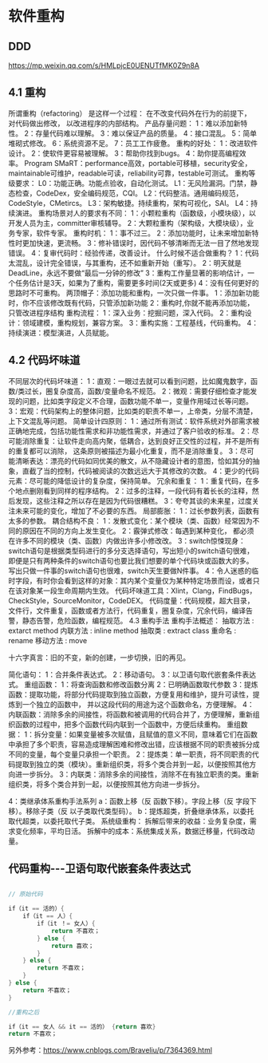 # 软件重构


## DDD

https://mp.weixin.qq.com/s/HMLpjcE0UENUTfMK0Z9n8A


## 4.1 重构
所谓重构（refactoring） 是这样一个过程： 在不改变代码外在行为的前提下， 对代码做出修改， 以改进程序的内部结构。 
产品存量问题：
1：难以添加新特性。
2：存量代码难以理解。
3：难以保证产品的质量。
4：接口混乱。
5：简单堆砌式修改。
6：系统资源不足。
7：员工工作疲惫。
重构的好处：
1：改进软件设计。
2：使软件更容易被理解。
3：帮助你找到bugs。
4：助你提高编程效率。
Program SMaRT：performance高效，portable可移植，security安全，maintainable可维护，readable可读，reliability可靠，testable可测试。
重构等级要求：
L0：功能正确。功能点验收，自动化测试。
L1：无风险漏洞。门禁，静态检查，CodeDex，安全编码规范，CQI。
L2：代码整洁。通用编码规范，CodeStyle，CMetircs。
L3：架构敏捷。持续重构，架构可视化，SAI。
L4：持续演进。
重构场景对人的要求有不同：
1：小颗粒重构（函数级，小模块级），以开发人员为主，committer审核辅导。
2：大颗粒重构（架构级，大模块级），业务专家，软件专家。
重构时机：
1：事不过三。
2：添加功能时，让未来增加新特性时更加快速，更流畅。
3：修补错误时，因代码不够清晰而无法一目了然地发现错误。
4：复审代码时：经验传递，改善设计。
什么时候不适合做重构？
1：代码太混乱，设计完全错误，与其重构，还不如重新开始（重写）。
2：明天就是DeadLine，永远不要做“最后一分钟的修改”
3：重构工作量显著的影响估计，一个任务估计是3天，如果为了重构，需要更多时间(2天或更多)
4：没有任何更好的思路时不可重构。
两顶帽子：添加功能和重构，一次只做一件事。
1：添加新功能时，你不应该修改既有代码，只管添加新功能
2：重构时,你就不能再添加功能，只管改进程序结构
重构流程：
1：深入业务：挖掘问题，深入代码。
2：重构设计：领域建模，重构规划，兼容方案。
3：重构实施：工程基线，代码重构。
4：持续演进：模型演进，人员赋能。

## 4.2 代码坏味道
不同层次的代码坏味道：
1：直观：一眼过去就可以看到问题，比如魔鬼数字，函数/类过长，圈复杂度高，函数/变量命名不规范。
2：微观：需要仔细检查才能发现的问题，比如类字段定义不合理，函数功能不单一，变量作用域过长等问题。
3：宏观：代码架构上的整体问题，比如类的职责不单一，上帝类，分层不清楚，上下文混乱等问题。
简单设计四原则：
1：通过所有测试：软件系统对外部需求被正确地完成，包括功能性需求和非功能性需求，并通过了客户验收的标准。
2：尽可能消除重复：让软件走向高内聚，低耦合，达到良好正交性的过程，并不是所有的重复都可以消除， 这条原则被描述为最小化重复，而不是消除重复。
3：尽可能清晰表达：漂亮的代码如同优美的散文，从不隐藏设计者的意图，恰如其分的抽象，直截了当的控制，代码被阅读的次数远远大于其修改的次数。
4：更少的代码元素：尽可能的降低设计的复杂度，保持简单。
冗余和重复：
1：重复代码，在多个地点删刚看到同样的程序结构。
2：过多的注释，一段代码有着长长的注释，然后发现，这些注释之所以存在是因为代码很糟糕。
3：夸夸其谈的未来星，过度关注未来可能的变化，增加了不必要的东西。
局部膨胀：
1：过长参数列表，函数有太多的参数。
耦合结构不良：
1：发散式变化：某个模块（类、函数）经常因为不同的原因在不同的方向上发生变化。
2：霰弹式修改：每遇到某种变化， 都必须在许多不同的模块（类、函数）内做出许多小修改改。
3：switch惊悚现身：switch语句是根据类型码进行的多分支选择语句，写出短小的switch语句很难，即便是只有两种条件的switch语句也要比我们想要的单个代码块或函数大的多。写出只做一件事的switch语句也很难，switch天生要做N件事。
4：令人迷惑的临时字段，有时你会看到这样的对象：其内某个变量仅为某种特定场景而设，或者只在该对象某一段生命周期内生效。
代码坏味道工具：Xlint，Clang，FindBugs，CheckStyle，SourceMonitor，CodeDEX。
代码度量：代码规模，超大目录，文件行，文件重复，函数或者方法行，代码重复，圈复杂度，冗余代码，编译告警，静态告警，危险函数，编程规范。
4.3 重构手法
重构手法概述：
抽取方法 : extarct method
内联方法 : inline method
抽取类 : extract class
重命名 : rename
移动方法 : move

十六字真言：旧的不变，新的创建，一步切换，旧的再见。

简化语句：
1：合并条件表达式。
2：移动语句。
3：以卫语句取代嵌套条件表达式。
重组函数：
1：将查询函数和修改函数分离
2：已明确函数取代参数
3：提炼函数：提取功能，将部分代码提取到独立函数，方便复用和维护，提升可读性，提炼到一个独立的函数中， 并以这段代码的用途为这个函数命名，方便理解。
4：内联函数：消除多余的间接性，将函数和被调用的代码合并了，方便理解，重新组织函数的过程中，把多个函数代码内联到一个函数中，方便后续重构。
重组数据：
1：拆分变量：如果变量被多次赋值，且赋值的意义不同，意味着它们在函数中承担了多个职责，容易造成理解困难和修改出错，应该根据不同的职责被拆分成不同的变量，每个变量只承担一个职责。
2：提炼类：单一职责，将不同职责的代码提取到独立的类（模块）。重新组织类，将多个类合并到一起，以便按照其他方向进一步拆分。
3：内联类：消除多余的间接性，消除不在有独立职责的类。重新组织类，将多个类合并到一起，以便按照其他方向进一步拆分。

4：类继承体系重构手法系列
a：函数上移（反 函数下移）。字段上移（反 字段下移）。移除子类（反 以子类取代类型码）。
b：提炼超类，折叠继承体系，以委托取代超类，以委托取代子类。
系统级重构：
拆解后带来的收益：业务复杂度，需求变化频率，平均日活。
拆解中的成本：系统集成关系，数据迁移量，代码改动量。 




## 代码重构---卫语句取代嵌套条件表达式

``` c++

// 原始代码

if（it == 活的）{
    if（it == 人）{
        if（it ！= 女人）{
            return 不喜欢；
        } else {
            return 喜欢；
        }
    } else {
        return 不喜欢；
    }
} else {
    return 不喜欢；
}

//重构之后

if（it == 女人 && it == 活的） {return 喜欢}
return 不喜欢；

```


另外参考：https://www.cnblogs.com/Braveliu/p/7364369.html
